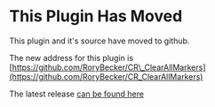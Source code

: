 # This Plugin Has Moved #

This plugin and it's source have moved to github.

The new address for this plugin is [https://github.com/RoryBecker/CR\_ClearAllMarkers](https://github.com/RoryBecker/CR_ClearAllMarkers)

The latest release [can be found here](https://github.com/RoryBecker/CR_ClearAllMarkers/releases/latest)